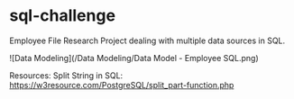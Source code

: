 # sql-challenge
Employee File Research Project dealing with multiple data sources in SQL. 

![Data Modeling](/Data Modeling/Data Model - Employee SQL.png)

Resources:
Split String in SQL: https://w3resource.com/PostgreSQL/split_part-function.php 
